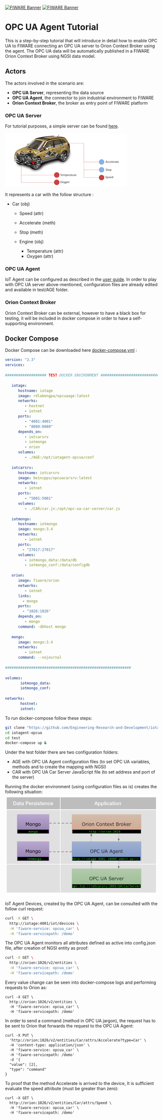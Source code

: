 [![FIWARE Banner](https://fiware.github.io/tutorials.IoT-over-MQTT/img/fiware.png)](https://www.fiware.org/developers)
[![FIWARE Banner](https://github.com/PietroGreco/iotagent-api-adoption/blob/master/docs/img/opcua-logo.png)](https://opcfoundation.org/)

# OPC UA Agent Tutorial

This is a step-by-step tutorial that will introduce in detail how to enable OPC UA to FIWARE connecting an OPC UA server
to Orion Context Broker using the agent. The OPC UA data will be automatically published in a FIWARE Orion Context
Broker using NGSI data model.

## Actors

The actors involved in the scenario are:

-   **OPC UA Server**, representing the data source
-   **OPC UA Agent**, the connector to join industrial environment to FIWARE
-   **Orion Context Broker**, the broker as entry point of FIWARE platform

### OPC UA Server

For tutorial purposes, a simple server can be found
[here](https://github.com/Engineering-Research-and-Development/opc-ua-car-server).

![Car Schema](https://raw.githubusercontent.com/Engineering-Research-and-Development/opc-ua-car-server/master/img/car_schema.png)

It represents a car with the follow structure :

-   Car (obj)

    -   Speed (attr)
    -   Accelerate (meth)
    -   Stop (meth)
    -   Engine (obj)

        -   Temperature (attr)
        -   Oxygen (attr)

### OPC UA Agent

IoT Agent can be configured as described in the
[user guide](https://github.com/Engineering-Research-and-Development/iotagent-opcua/blob/master/docs/user_and_programmers_manual.md).
In order to play with OPC UA server above-mentioned, configuration files are already edited and available in test/AGE
folder.

### Orion Context Broker

Orion Context Broker can be external, however to have a black box for testing, it will be included in docker compose in
order to have a self-supporting environment.

## Docker Compose

Docker Compose can be downloaded here
[docker-compose.yml](https://github.com/Engineering-Research-and-Development/iotagent-opcua/blob/master/test/docker-compose.yml)
:

```yaml
version: "2.3"
services:

################### TEST DOCKER ENVIRONMENT ##############################

   iotage:
      hostname: iotage
      image: rdlabengpa/opcuaage:latest
      networks:
         - hostnet
         - iotnet
      ports:
         - "4001:4001"
         - "8080:8080"
      depends_on:
         - iotcarsrv
         - iotmongo
         - orion
      volumes:
         - ./AGE:/opt/iotagent-opcua/conf

   iotcarsrv:
      hostname: iotcarsrv
      image: beincpps/opcuacarsrv:latest
      networks:
         - iotnet
      ports:
         - "5001:5001"
      volumes:
         - ./CAR/car.js:/opt/opc-ua-car-server/car.js

   iotmongo:
      hostname: iotmongo
      image: mongo:3.4
      networks:
         - iotnet
      ports:
        - "27017:27017"
      volumes:
         - iotmongo_data:/data/db
         - iotmongo_conf:/data/configdb

   orion:
      image: fiware/orion
      networks:
         - iotnet
      links:
        - mongo
      ports:
        - "1026:1026"
      depends_on:
         - mongo
      command: -dbhost mongo

   mongo:
      image: mongo:3.4
      networks:
         - iotnet
      command: --nojournal

##########################################################

volumes:
       iotmongo_data:
       iotmongo_conf:

networks:
       hostnet:
       iotnet:
```

To run docker-compose follow these steps:

```bash
git clone "https://github.com/Engineering-Research-and-Development/iotagent-opcua"
cd iotagent-opcua
cd test
docker-compose up &
```

Under the test folder there are two configuration folders:

-   AGE with OPC UA Agent configuration files (to set OPC UA variables, methods and to create the mapping with NGSI)
-   CAR with OPC UA Car Server JavaScript file (to set address and port of the server)

Running the docker environment (using configuration files as is) creates the following situation:
![Docker Containers Schema](https://raw.githubusercontent.com/Engineering-Research-and-Development/iotagent-opcua/master/docs/images/OPC%20UA%20Agent%20tutorial%20Containers.png)

IoT Agent Devices, created by the OPC UA Agent, can be consulted with the follow curl request:

```bash
curl -X GET \
  http://iotage:4001/iot/devices \
  -H 'fiware-service: opcua_car' \
  -H 'fiware-servicepath: /demo'
```

The OPC UA Agent monitors all attributes defined as active into config.json file, after creation of NGSI entity as
proof:

```bash
curl -X GET \
  http://orion:1026/v2/entities \
  -H 'fiware-service: opcua_car' \
  -H 'fiware-servicepath: /demo'
```

Every value change can be seen into docker-compose logs and performing requests to Orion as:

```
curl -X GET \
  http://orion:1026/v2/entities \
  -H 'fiware-service: opcua_car' \
  -H 'fiware-servicepath: /demo'
```

In order to send a command (method in OPC UA jargon), the request has to be sent to Orion that forwards the request to
the OPC UA Agent:

```
curl -X PUT \
  'http://orion:1026/v2/entities/Car/attrs/Accelerate?type=Car' \
  -H 'content-type: application/json' \
  -H 'fiware-service: opcua_car' \
  -H 'fiware-servicepath: /demo'
  -d '{
  "value": [2],
  "type": "command"
}
```

To proof that the method Accelerate is arrived to the device, It is sufficient evaluate the speed attribute (must be
greater than zero):

```
curl -X GET \
  http://orion:1026/v2/entities/Car/attrs/Speed \
  -H 'fiware-service: opcua_car' \
  -H 'fiware-servicepath: /demo'
```
